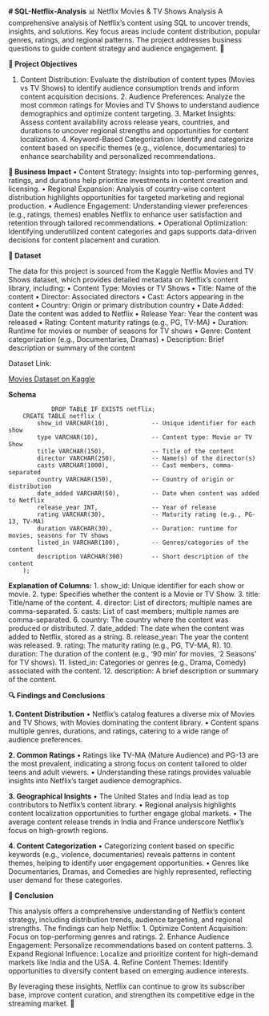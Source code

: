**# SQL-Netflix-Analysis**
📊 Netflix Movies &amp; TV Shows Analysis A comprehensive analysis of Netflix’s content using SQL to uncover trends, insights, and solutions. Key focus areas include content distribution, popular genres, ratings, and regional patterns. The project addresses business questions to guide content strategy and audience engagement. 🚀


**🎯 Project Objectives**


1.	Content Distribution:
Evaluate the distribution of content types (Movies vs TV Shows) to identify audience consumption trends and inform content acquisition decisions.
	2.	Audience Preferences:
Analyze the most common ratings for Movies and TV Shows to understand audience demographics and optimize content targeting.
	3.	Market Insights:
Assess content availability across release years, countries, and durations to uncover regional strengths and opportunities for content localization.
	4.	Keyword-Based Categorization:
Identify and categorize content based on specific themes (e.g., violence, documentaries) to enhance searchability and personalized recommendations.

**🧩 Business Impact**
	•	Content Strategy:
Insights into top-performing genres, ratings, and durations help prioritize investments in content creation and licensing.
	•	Regional Expansion:
Analysis of country-wise content distribution highlights opportunities for targeted marketing and regional production.
	•	Audience Engagement:
Understanding viewer preferences (e.g., ratings, themes) enables Netflix to enhance user satisfaction and retention through tailored recommendations.
	•	Operational Optimization:
Identifying underutilized content categories and gaps supports data-driven decisions for content placement and curation.

**📂 Dataset**

The data for this project is sourced from the Kaggle Netflix Movies and TV Shows dataset, which provides detailed metadata on Netflix’s content library, including:
	•	Content Type: Movies or TV Shows
	•	Title: Name of the content
	•	Director: Associated directors
	•	Cast: Actors appearing in the content
	•	Country: Origin or primary distribution country
	•	Date Added: Date the content was added to Netflix
	•	Release Year: Year the content was released
	•	Rating: Content maturity ratings (e.g., PG, TV-MA)
	•	Duration: Runtime for movies or number of seasons for TV shows
	•	Genre: Content categorization (e.g., Documentaries, Dramas)
	•	Description: Brief description or summary of the content

Dataset Link:

[Movies Dataset on Kaggle](https://www.kaggle.com/datasets/shivamb/netflix-shows?resource=download)

**Schema**



                DROP TABLE IF EXISTS netflix;
		CREATE TABLE netflix (
		    show_id VARCHAR(10),            -- Unique identifier for each show
		    type VARCHAR(10),               -- Content type: Movie or TV Show
		    title VARCHAR(150),             -- Title of the content
		    director VARCHAR(250),          -- Name(s) of the director(s)
		    casts VARCHAR(1000),            -- Cast members, comma-separated
		    country VARCHAR(150),           -- Country of origin or distribution
		    date_added VARCHAR(50),         -- Date when content was added to Netflix
		    release_year INT,               -- Year of release
		    rating VARCHAR(30),             -- Maturity rating (e.g., PG-13, TV-MA)
		    duration VARCHAR(30),           -- Duration: runtime for movies, seasons for TV shows
		    listed_in VARCHAR(100),         -- Genres/categories of the content
		    description VARCHAR(300)        -- Short description of the content
		);

**Explanation of Columns:**
        1.	show_id: Unique identifier for each show or movie.
	2.	type: Specifies whether the content is a Movie or TV Show.
	3.	title: Title/name of the content.
	4.	director: List of directors; multiple names are comma-separated.
	5.	casts: List of cast members; multiple names are comma-separated.
	6.	country: The country where the content was produced or distributed.
	7.	date_added: The date when the content was added to Netflix, stored as a string.
	8.	release_year: The year the content was released.
	9.	rating: The maturity rating (e.g., PG, TV-MA, R).
	10.	duration: The duration of the content (e.g., ‘90 min’ for movies, ‘2 Seasons’ for TV shows).
	11.	listed_in: Categories or genres (e.g., Drama, Comedy) associated with the content.
	12.	description: A brief description or summary of the content.



**🔍 Findings and Conclusions**

**1. Content Distribution**
	•	Netflix’s catalog features a diverse mix of Movies and TV Shows, with Movies dominating the content library.
	•	Content spans multiple genres, durations, and ratings, catering to a wide range of audience preferences.

**2. Common Ratings**
	•	Ratings like TV-MA (Mature Audience) and PG-13 are the most prevalent, indicating a strong focus on content tailored to older teens and adult viewers.
	•	Understanding these ratings provides valuable insights into Netflix’s target audience demographics.

**3. Geographical Insights**
	•	The United States and India lead as top contributors to Netflix’s content library.
	•	Regional analysis highlights content localization opportunities to further engage global markets.
	•	The average content release trends in India and France underscore Netflix’s focus on high-growth regions.

**4. Content Categorization**
	•	Categorizing content based on specific keywords (e.g., violence, documentaries) reveals patterns in content themes, helping to identify user engagement opportunities.
	•	Genres like Documentaries, Dramas, and Comedies are highly represented, reflecting user demand for these categories.

**🎯 Conclusion**

This analysis offers a comprehensive understanding of Netflix’s content strategy, including distribution trends, audience targeting, and regional strengths. The findings can help Netflix:
	1.	Optimize Content Acquisition: Focus on top-performing genres and ratings.
	2.	Enhance Audience Engagement: Personalize recommendations based on content patterns.
	3.	Expand Regional Influence: Localize and prioritize content for high-demand markets like India and the USA.
	4.	Refine Content Themes: Identify opportunities to diversify content based on emerging audience interests.

By leveraging these insights, Netflix can continue to grow its subscriber base, improve content curation, and strengthen its competitive edge in the streaming market. 🚀
